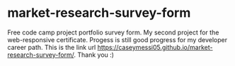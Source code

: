 # market-research-survey-form
Free code camp project portfolio survey form. 
My second project for the web-responsive certificate. 
Progess is still good progress for my developer career path.
This is the link url https://caseymessi05.github.io/market-research-survey-form/.
Thank you :)

